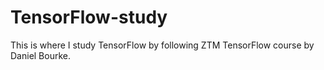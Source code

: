 # TensorFlow-study

This is where I study TensorFlow by following ZTM TensorFlow course by Daniel Bourke. 
